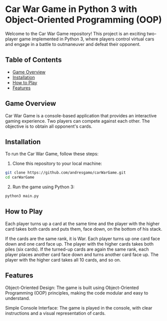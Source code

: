 # Car War Game in Python 3 with Object-Oriented Programming (OOP)

Welcome to the Car War Game repository! This project is an exciting two-player game implemented in Python 3, where players control virtual cars and engage in a battle to outmaneuver and defeat their opponent.

## Table of Contents 

- [Game Overview](#game-overview)
- [Installation](#installation)
- [How to Play](#how-to-play)
- [Features](#features)

## Game Overview

Car War Game is a console-based application that provides an interactive gaming experience. Two players can compete against each other. The objective is to obtain all opponent's cards.

## Installation

To run the Car War Game, follow these steps:

1. Clone this repository to your local machine:

```bash 
git clone https://github.com/andresgamo/carWarGame.git 
cd carWarGame
```

2. Run the game using Python 3:

```bash
python3 main.py
```

## How to Play

Each player turns up a card at the same time and the player with the higher card takes both cards and puts them, face down, on the bottom of his stack.

If the cards are the same rank, it is War. Each player turns up one card face down and one card face up. The player with the higher cards takes both piles (six cards). If the turned-up cards are again the same rank, each player places another card face down and turns another card face up. The player with the higher card takes all 10 cards, and so on.

## Features
Object-Oriented Design: The game is built using Object-Oriented Programming (OOP) principles, making the code modular and easy to understand.

Simple Console Interface: The game is played in the console, with clear instructions and a visual representation of cards.




